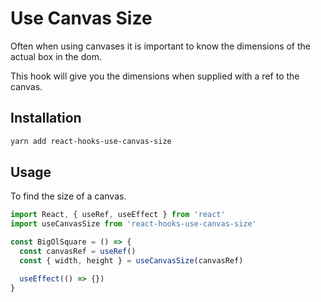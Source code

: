 # Use Canvas Size

Often when using canvases it is important to know the dimensions of the actual
box in the dom.

This hook will give you the dimensions when supplied with a ref to the canvas.

## Installation

```bash
yarn add react-hooks-use-canvas-size
```

## Usage

To find the size of a canvas.

```jsx
import React, { useRef, useEffect } from 'react'
import useCanvasSize from 'react-hooks-use-canvas-size'

const BigOlSquare = () => {
  const canvasRef = useRef()
  const { width, height } = useCanvasSize(canvasRef)

  useEffect(() => {})
}
```

